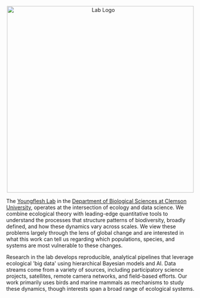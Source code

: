 <p align="center">
  <img width="500" class="center" alt="Lab Logo" src="https://github.com/user-attachments/assets/338807c3-ed84-4725-a3c9-cee24fb5ab26" />
</p>

The <a href="https://www.YoungfleshLab.com">Youngflesh Lab</a> in the <a href="https://www.clemson.edu/science/academics/departments/biosci/index.html">Department of Biological Sciences at Clemson University</a>, operates at the intersection of ecology and data science. We combine ecological theory with leading-edge quantitative tools to understand the processes that structure patterns of biodiversity, broadly defined, and how these dynamics vary across scales. We view these problems largely through the lens of global change and are interested in what this work can tell us regarding which populations, species, and systems are most vulnerable to these changes.

Research in the lab develops reproducible, analytical pipelines that leverage ecological 'big data' using hierarchical Bayesian models and AI. Data streams come from a variety of sources, including participatory science projects, satellites, remote camera networks, and field-based efforts. Our work primarily uses birds and marine mammals as mechanisms to study these dynamics, though interests span a broad range of ecological systems.
